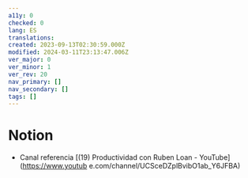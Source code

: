 ```yaml
---
a11y: 0
checked: 0
lang: ES
translations: 
created: 2023-09-13T02:30:59.000Z
modified: 2024-03-11T23:13:47.006Z
ver_major: 0
ver_minor: 1
ver_rev: 20
nav_primary: []
nav_secondary: []
tags: []
---
```

# Notion
* Canal referencia [(19) Productividad con Ruben Loan - YouTube](https://www.youtub
e.com/channel/UCSceDZplBvibO1ab_Y6JFBA)
